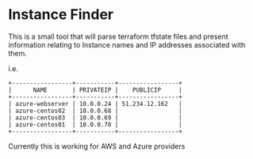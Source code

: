 # Instance Finder

This is a small tool that will parse terraform tfstate files and present information relating to Instance names and IP addresses associated with them.

i.e.
```
+-----------------+-----------+-----------------+
|      NAME       | PRIVATEIP |    PUBLICIP     |
+-----------------+-----------+-----------------+
| azure-webserver | 10.0.0.24 | 51.234.12.162   |
| azure-centos02  | 10.0.0.68 |                 |
| azure-centos03  | 10.0.0.69 |                 |
| azure-centos01  | 10.0.0.70 |                 |
+-----------------+-----------+-----------------+
```
Currently this is working for AWS and Azure providers